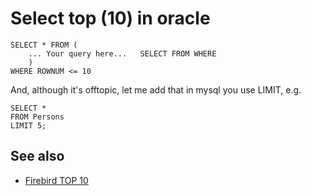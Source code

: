 # Select top (10) in oracle

    SELECT * FROM (
        ... Your query here...   SELECT FROM WHERE
        )
    WHERE ROWNUM <= 10


And, although it's offtopic, let me add that in mysql you use LIMIT, e.g.

    SELECT *
    FROM Persons
    LIMIT 5;

## See also

- [Firebird TOP 10](../firebird/select_top_10.md)